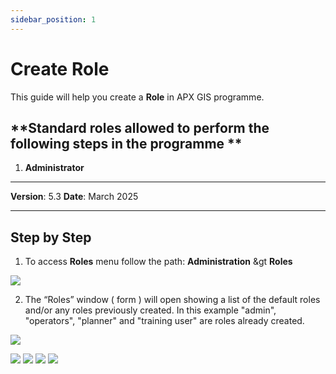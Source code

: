 ```yaml
---
sidebar_position: 1
---
```


# Create Role

This guide will help you create a **Role** in APX GIS programme.

## **Standard roles allowed to perform the following steps in the programme **

1.	**Administrator**

------------

**Version**: 5.3
**Date**: March 2025

------------
## **Step by Step**

1. To access **Roles** menu follow the path: **Administration** &gt **Roles**

![](/img/1.Roles/roles-create01.png)

2. The “Roles” window ( form ) will open showing a list of the default roles and/or any roles previously created. 
   In this example "admin", "operators", "planner" and "training user" are roles already created.

![](/img/1.Roles/roles-create02.png)


![](/img/1.Roles/roles-create03.png)
![](/img/1.Roles/roles-create04.png)
![](/img/1.Roles/roles-create05.png)
![](/img/1.Roles/roles-create06.png)
